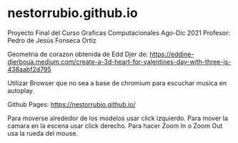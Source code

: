 # nestorrubio.github.io

Proyecto Final del Curso Graficas Computacionales Ago-Dic 2021
Profesor: Pedro de Jesús Fonseca Ortíz

Geometria de corazon obtenida de Edd Djer de: https://eddine-djerboua.medium.com/create-a-3d-heart-for-valentines-day-with-three-js-438aabf2d795

Utilizar Browser que no sea a base de chromium para escuchar musica en autoplay.

Github Pages: https://nestorrubio.github.io/

Para moverse alrededor de los modelos usar click izquierdo.
Para mover la camara en la escena usar click derecho.
Para hacer Zoom In o Zoom Out usa la rueda del mouse.
